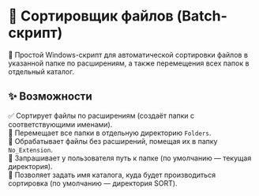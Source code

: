 # 📂 Сортировщик файлов (Batch-скрипт)

🔹 Простой Windows-скрипт для автоматической сортировки файлов в указанной папке по расширениям, а также перемещения всех папок в отдельный каталог.

## ✨ Возможности
✅ Сортирует файлы по расширениям (создаёт папки с соответствующими именами).  
📁 Перемещает все папки в отдельную директорию `Folders`.  
📄 Обрабатывает файлы без расширений, помещая их в папку `No_Extension`.  
📝 Запрашивает у пользователя путь к папке (по умолчанию — текущая директория).  
🔧 Позволяет задать имя каталога, куда будет производиться сортировка (по умолчанию — директория SORT).  


